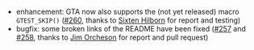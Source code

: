* enhancement: GTA now also supports the (not yet released) macro `GTEST_SKIP()` ([#260](https://github.com/csoltenborn/GoogleTestAdapter/issues/260), thanks to [Sixten Hilborn](https://github.com/sixten-hilborn) for report and testing)
* bugfix: some broken links of the README have been fixed ([#257](https://github.com/csoltenborn/GoogleTestAdapter/issues/257) and [#258](https://github.com/csoltenborn/GoogleTestAdapter/issues/258), thanks to [Jim Orcheson](https://github.com/jimorc) for report and pull request)
